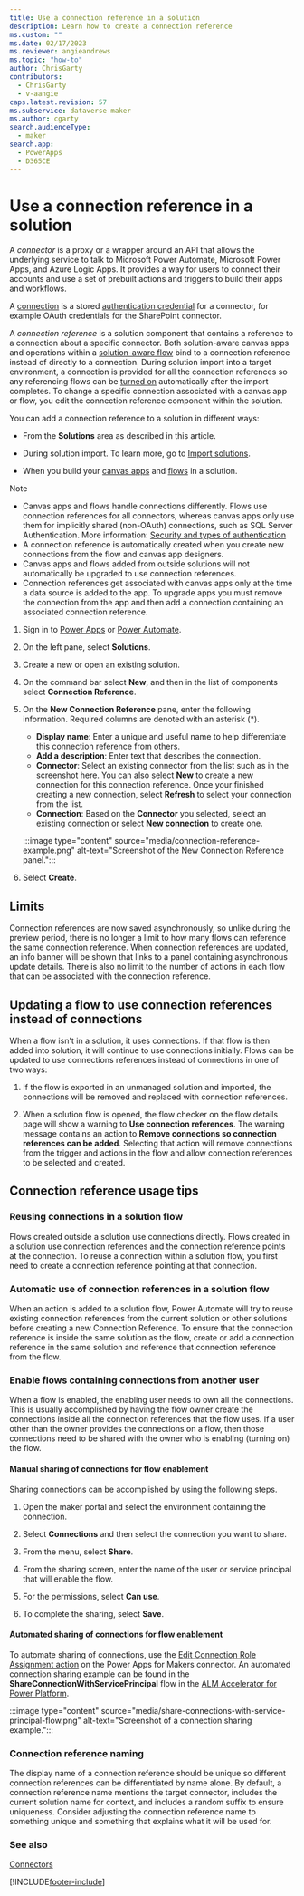```yaml
---
title: Use a connection reference in a solution
description: Learn how to create a connection reference
ms.custom: ""
ms.date: 02/17/2023
ms.reviewer: angieandrews
ms.topic: "how-to"
author: ChrisGarty
contributors:
  - ChrisGarty
  - v-aangie
caps.latest.revision: 57
ms.subservice: dataverse-maker
ms.author: cgarty
search.audienceType: 
  - maker
search.app: 
  - PowerApps
  - D365CE
---
```

# Use a connection reference in a solution

A *connector* is a proxy or a wrapper around an API that allows the underlying service to talk to Microsoft Power Automate, Microsoft Power Apps, and Azure Logic Apps. It provides a way for users to connect their accounts and use a set of prebuilt actions and triggers to build their apps and workflows.

A [connection](/power-automate/add-manage-connections) is a stored [authentication credential](/connectors/custom-connectors/connection-parameters#authentication-types) for a connector, for example OAuth credentials for the SharePoint connector.

A *connection reference* is a solution component that contains a reference to a connection about a specific connector. Both solution-aware canvas apps and operations within a [solution-aware flow](/power-automate/overview-solution-flows) bind to a connection reference instead of directly to a connection. During solution import into a target environment, a connection is provided for all the connection references so any referencing flows can be [turned on](/power-automate/disable-flow#turn-flows-on) automatically after the import completes. To change a specific connection associated with a canvas app or flow, you edit the connection reference component within the solution.

You can add a connection reference to a solution in different ways:
- From the **Solutions** area as described in this article.

- During solution import. To learn more, go to [Import solutions](import-update-export-solutions.md).

- When you build your [canvas apps](../canvas-apps/add-app-solution.md) and [flows](/power-automate/create-flow-solution) in a solution.

> [!NOTE]
>
> - Canvas apps and flows handle connections differently. Flows use connection references for all connectors, whereas canvas apps only use them for implicitly shared (non-OAuth) connections, such as SQL Server Authentication. More information: [Security and types of authentication](../canvas-apps/connections-list.md#security-and-types-of-authentication)
> - A connection reference is automatically created when you create new connections from the flow and canvas app designers.
> - Canvas apps and flows added from outside solutions will not automatically be upgraded to use connection references. 
> - Connection references get associated with canvas apps only at the time a data source is added to the app. To upgrade apps you must remove the connection from the app and then add a connection containing an associated connection reference. 

1. Sign in to [Power Apps](https://make.powerapps.com/) or [Power Automate](https://make.powerautomate.com/).

1. On the left pane, select **Solutions**.

1. Create a new or open an existing solution.

1. On the command bar select **New**, and then in the list of components select **Connection Reference**.

1. On the **New Connection Reference** pane, enter the following information. Required columns are denoted with an asterisk (*).
   - **Display name**: Enter a unique and useful name to help differentiate this connection reference from others.
   - **Add a description**: Enter text that describes the connection.
   - **Connector**: Select an existing connector from the list such as in the screenshot here. You can also select **New** to create a new connection for this connection reference. Once your finished creating a new connection, select **Refresh** to select your connection from the list.  
   - **Connection**: Based on the **Connector** you selected, select an existing connection or select **New connection** to create one.
  
    :::image type="content" source="media/connection-reference-example.png" alt-text="Screenshot of the New Connection Reference panel.":::

1. Select **Create**.

## Limits

Connection references are now saved asynchronously, so unlike during the preview period, there is no longer a limit to how many flows can reference the same connection reference. When connection references are updated, an info banner will be shown that links to a panel containing asynchronous update details.
There is also no limit to the number of actions in each flow that can be associated with the connection reference.

## Updating a flow to use connection references instead of connections

When a flow isn't in a solution, it uses connections. If that flow is then added into solution, it will continue to use connections initially.
Flows can be updated to use connections references instead of connections in one of two ways:

1. If the flow is exported in an unmanaged solution and imported, the connections will be removed and replaced with connection references.

1. When a solution flow is opened, the flow checker on the flow details page will show a warning to **Use connection references**. The warning message contains an action to **Remove connections so connection references can be added**. Selecting that action will remove connections from the trigger and actions in the flow and allow connection references to be selected and created.

## Connection reference usage tips

### Reusing connections in a solution flow

Flows created outside a solution use connections directly. Flows created in a solution use connection references and the connection reference points at the connection. To reuse a connection within a solution flow, you first need to create a connection reference pointing at that connection.

### Automatic use of connection references in a solution flow

When an action is added to a solution flow, Power Automate will try to reuse existing connection references from the current solution or other solutions before creating a new Connection Reference. To ensure that the connection reference is inside the same solution as the flow, create or add a connection reference in the same solution and reference that connection reference from the flow.

### Enable flows containing connections from another user

When a flow is enabled, the enabling user needs to own all the connections. This is usually accomplished by having the flow owner create the connections inside all the connection references that the flow uses. If a user other than the owner provides the connections on a flow, then those connections need to be shared with the owner who is enabling (turning on) the flow.

#### Manual sharing of connections for flow enablement

Sharing connections can be accomplished by using the following steps.

1. Open the maker portal and select the environment containing the connection.

1. Select **Connections** and then select the connection you want to share.

1. From the menu, select **Share**.

1. From the sharing screen, enter the name of the user or service principal that will enable the flow.

1. For the permissions, select **Can use**.

1. To complete the sharing, select **Save**.

#### Automated sharing of connections for flow enablement

To automate sharing of connections, use the [Edit Connection Role Assignment action](/connectors/powerappsformakers/#edit-connection-role-assignment) on the Power Apps for Makers connector. An automated connection sharing example can be found in the **ShareConnectionWithServicePrincipal** flow in the [ALM Accelerator for Power Platform](/power-platform/guidance/coe/setup-almacceleratorpowerplatform-preview).

:::image type="content" source="media/share-connections-with-service-principal-flow.png" alt-text="Screenshot of a connection sharing example.":::

### Connection reference naming

The display name of a connection reference should be unique so different connection references can be differentiated by name alone. By default, a connection reference name mentions the target connector, includes the current solution name for context, and includes a random suffix to ensure uniqueness. Consider adjusting the connection reference name to something unique and something that explains what it will be used for.

### See also

[Connectors](/connectors/connectors)


[!INCLUDE[footer-include](../../includes/footer-banner.md)]
